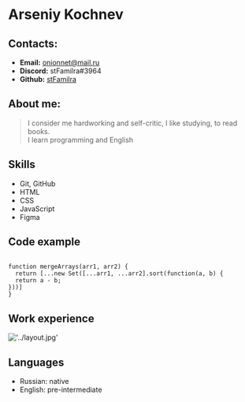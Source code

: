 # Arseniy Kochnev

## Contacts:

- **Email:** onionnet@mail.ru
- **Discord:** stFamilra#3964
- **Github:** [stFamilra](https://github.com/stFamilra)

## About me:

> I consider me hardworking and self-critic, I like studying, to read books.  
> I learn programming and English

## Skills

- Git, GitHub
- HTML
- CSS
- JavaScript
- Figma

## Code example

```

function mergeArrays(arr1, arr2) {
  return [...new Set([...arr1, ...arr2].sort(function(a, b) {
  return a - b;
}))]
}

```

## Work experience

!['../layout.jpg'](https://stfamilra.github.io/)

## Languages

- Russian: native
- English: pre-intermediate

